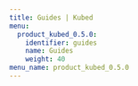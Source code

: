 ```yaml
---
title: Guides | Kubed
menu:
  product_kubed_0.5.0:
    identifier: guides
    name: Guides
    weight: 40
menu_name: product_kubed_0.5.0
---
```

